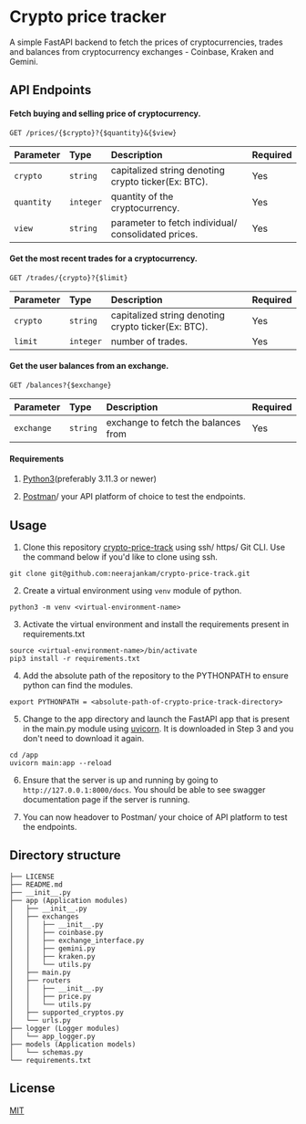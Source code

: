 # Crypto price tracker
A simple FastAPI backend to fetch the prices of cryptocurrencies, trades and balances from cryptocurrency exchanges - Coinbase, Kraken and Gemini.



## API Endpoints

#### Fetch buying and selling price of cryptocurrency.

```http
GET /prices/{$crypto}?{$quantity}&{$view}
```

| Parameter | Type     | Description                | Required                  |
| :-------- | :------- | :------------------------- |:------------------------- |
| `crypto` | `string` | capitalized string denoting crypto ticker(Ex: BTC).| Yes
|`quantity` | `integer` | quantity of the cryptocurrency.| Yes
|`view` | `string` | parameter to fetch individual/ consolidated prices.| Yes

#### Get the most recent trades for a cryptocurrency.

```http
GET /trades/{crypto}?{$limit}
```

| Parameter | Type     | Description                | Required                  |
| :-------- | :------- | :------------------------- |:------------------------- |
| `crypto` | `string` | capitalized string denoting crypto ticker(Ex: BTC).| Yes
|`limit` | `integer` | number of trades.| Yes

#### Get the user balances from an exchange.

```http
GET /balances?{$exchange}
```
| Parameter | Type     | Description                | Required                  |
| :-------- | :------- | :------------------------- |:------------------------- |
| `exchange` | `string` | exchange to fetch the balances from| Yes


#### Requirements

1) [Python3](https://www.python.org/downloads/)(preferably 3.11.3 or newer)

2) [Postman](https://www.postman.com/downloads/)/ your API platform of choice to test the endpoints.



## Usage

1) Clone this repository [crypto-price-track](https://github.com/neerajankam/crypto-price-track) using ssh/ https/ Git CLI. Use the command below if you'd like to clone using ssh.
```
git clone git@github.com:neerajankam/crypto-price-track.git
```
2) Create a virtual environment using `venv` module of python.
```
python3 -m venv <virtual-environment-name>
```
3) Activate the virtual environment and install the requirements present in requirements.txt
```
source <virtual-environment-name>/bin/activate
pip3 install -r requirements.txt
```
4) Add the absolute path of the repository to the PYTHONPATH to ensure python can find the modules.
```
export PYTHONPATH = <absolute-path-of-crypto-price-track-directory>
```
5) Change to the app directory and launch the FastAPI app that is present in the main.py module using [uvicorn](https://www.uvicorn.org/). It is downloaded in Step 3 and you don't need to download it again.
```
cd /app
uvicorn main:app --reload
```
6) Ensure that the server is up and running by going to `http://127.0.0.1:8000/docs`. You should be able to see swagger documentation page if the server is running.

7) You can now headover to Postman/ your choice of API platform to test the endpoints.
## Directory structure

```
├── LICENSE
├── README.md
├── __init__.py
├── app (Application modules)
│   ├── __init__.py
│   ├── exchanges
│   │   ├── __init__.py
│   │   ├── coinbase.py
│   │   ├── exchange_interface.py
│   │   ├── gemini.py
│   │   ├── kraken.py
│   │   └── utils.py
│   ├── main.py
│   ├── routers
│   │   ├── __init__.py
│   │   ├── price.py
│   │   └── utils.py
│   ├── supported_cryptos.py
│   └── urls.py
├── logger (Logger modules)
│   └── app_logger.py
├── models (Application models)
│   └── schemas.py
└── requirements.txt
```
## License

[MIT](https://choosealicense.com/licenses/mit/)

